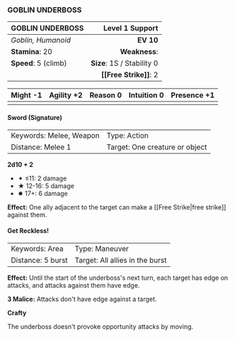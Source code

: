 ### GOBLIN UNDERBOSS

| GOBLIN UNDERBOSS     |        **Level 1 Support** |
| :------------------- | -------------------------: |
| *Goblin, Humanoid*   |                  **EV 10** |
| **Stamina**: 20      |              **Weakness**: |
| **Speed**: 5 (climb) | **Size**: 1S / Stability 0 |
|                      |     **[[Free Strike]]**: 2 |

| **Might** -1 | **Agility** +2 | **Reason** 0 | **Intuition** 0 | **Presence** +1 |
| ------------ | -------------- | ------------ | --------------- | --------------- |
|              |                |              |                 |                 |

#### Sword (Signature)

|                         |                                |
| :---------------------- | :----------------------------- |
| Keywords: Melee, Weapon | Type: Action                   |
| Distance: Melee 1       | Target: One creature or object |

**2d10 + 2**

- ✦ ≤11: 2 damage
- ★ 12-16: 5 damage
- ✸ 17+: 6 damage

**Effect:** One ally adjacent to the target can make a [[Free Strike|free strike]] against them.

#### Get Reckless!

|                   |                                 |
| :---------------- | :------------------------------ |
| Keywords: Area    | Type: Maneuver                  |
| Distance: 5 burst | Target: All allies in the burst |

**Effect:** Until the start of the underboss's next turn, each target has edge on attacks, and attacks against them have edge.

**3 Malice:** Attacks don't have edge against a target.

**Crafty**

The underboss doesn't provoke opportunity attacks by moving.
